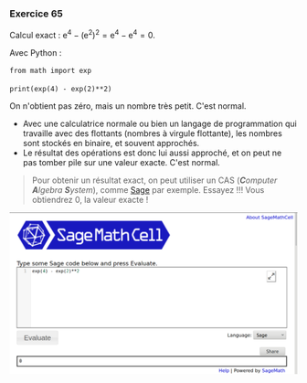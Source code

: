### Exercice 65

Calcul exact :
$\mathrm e^4 - (\mathrm e^2)^2 = \mathrm e^4 - \mathrm e^4 = 0$.

Avec Python :
```py{cmd="python3"}
from math import exp

print(exp(4) - exp(2)**2)
```

On n'obtient pas zéro, mais un nombre très petit. C'est normal.
* Avec une calculatrice normale ou bien un langage de programmation qui travaille avec des flottants (nombres à virgule flottante), les nombres sont stockés en binaire, et souvent approchés.
* Le résultat des opérations est donc lui aussi approché, et on peut ne pas tomber pile sur une valeur exacte. C'est normal.

> Pour obtenir un résultat exact, on peut utiliser un CAS (_**C**omputer **A**lgebra **S**ystem_), comme [Sage](https://sagecell.sagemath.org/) par exemple. Essayez !!! Vous obtiendrez $0$, la valeur exacte !

![test-sage](ex65-sage.png)